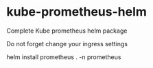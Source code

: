 # kube-prometheus-helm
Complete Kube prometheus helm package

Do not forget change your ingress settings

helm install prometheus . -n prometheus
